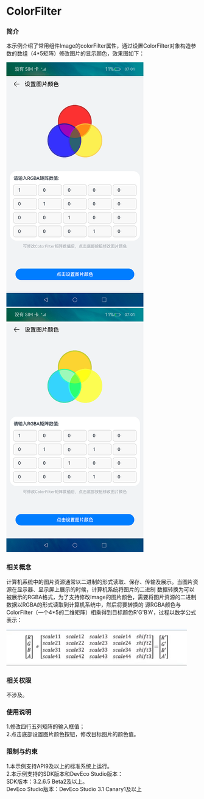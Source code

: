 # ColorFilter
### 简介
本示例介绍了常用组件Image的colorFilter属性，通过设置ColorFilter对象构造参数的数组（4*5矩阵）修改图片的显示颜色，效果图如下：   

![](screenshots/device/colorfilter.png)
![](screenshots/device/colorfilter_edit.png)
### 相关概念
计算机系统中的图片资源通常以二进制的形式读取、保存、传输及展示。当图片资源在显示器、显示屏上展示的时候，计算机系统将图片的二进制
数据转换为可以被展示的RGBA格式，为了支持修改Image的图片颜色，需要将图片资源的二进制数据以RGBA的形式读取到计算机系统中，然后将要转换的
源RGBA颜色与ColorFilter（一个4*5的二维矩阵）相乘得到目标颜色R'G'B'A'，过程以数学公式表示：

![](screenshots/device/rgba.png)

### 相关权限
不涉及。

### 使用说明
1.修改四行五列矩阵的输入框值；    
2.点击底部设置图片颜色按钮，修改目标图片的颜色值。

### 限制与约束
1.本示例支持API9及以上的标准系统上运行。  
2.本示例支持的SDK版本和DevEco Studio版本：   
SDK版本：3.2.6.5 Beta2及以上。   
DevEco Studio版本：DevEco Studio 3.1 Canary1及以上